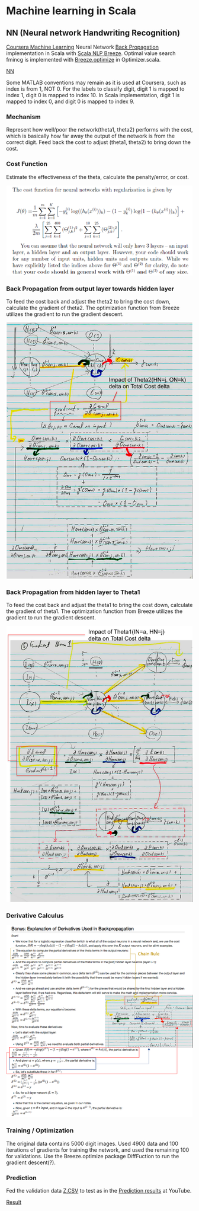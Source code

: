 # Machine learning in Scala

## NN (Neural network Handwriting Recognition)

[Coursera Machine Learning](https://www.coursera.org/learn/machine-learning/home) Neural Network [Back Propagation](https://www.coursera.org/learn/machine-learning/home/week/5) implementation in Scala with [Scala NLP Breeze](https://github.com/scalanlp/breeze). Optimal value search fmincg is implemented with [Breeze.optimize](https://github.com/scalanlp/breeze/wiki/Quickstart#breezeoptimize) in Optimizer.scala.

[NN](https://github.com/oonisim/Scala-ML/blob/master/NN/TwoLayerNeuralNetBackpropagation.png)

Some MATLAB conventions may remain as it is used at Coursera, such as index is from 1, NOT 0. For the labels to classify digit, digit 1 is mapped to index 1, digit 0 is mapped to index 10. In Scala implementation, digit 1 is mapped to index 0, and digit 0 is mapped to index 9.

### Mechanism

Represent how well/poor the network(theta1, theta2) performs with the cost, which is basically how far away the output of the network is from the correct digit. Feed back the cost to adjust (theta1, theta2) to bring down the cost.

### Cost Function

Estimate the effectiveness of the theta, calculate the penalty/error, or cost.

![Cost Function](https://github.com/oonisim/Scala-ML/blob/master/NN/NNCostFunction.png)

### Back Propagation from output layer towards hidden layer

To feed the cost back and adjust the theta2 to bring the cost down, calculate the gradient of theta2. The optimization function from Breeze utilizes the gradient to run the gradient descent.

![Backpopagation Theta2](https://github.com/oonisim/Scala-ML/blob/master/NN/Theta2Gradient.png)

### Back Propagation from hidden layer to Theta1 

To feed the cost back and adjust the theta1 to bring the cost down, calculate the gradient of theta1. The optimization function from Breeze utilizes the gradient to run the gradient descent.

![Backpropagation Theta2](https://github.com/oonisim/Scala-ML/blob/master/NN/Theta1Gradient.png)

### Derivative Calculus

![Derivative](https://github.com/oonisim/Scala-ML/blob/master/NN/BPGradientCalculation.png)

### Training / Optimization

The original data contains 5000 digit images. Used 4900 data and 100 iterations of gradients for training the network, and used the remaining 100 for validations. Use the Breeze.optimize package DiffFuction to run the gradient descent(?).

### Prediction

Fed the validation data [Z.CSV](https://github.com/oonisim/Scala-ML/blob/master/NN/src/main/resources/Z.csv) to test as in the [Prediction results](https://youtu.be/3Oex8lODuLY) at YouTube.

[Result](https://github.com/oonisim/Scala-ML/blob/master/NN/Result.png)
